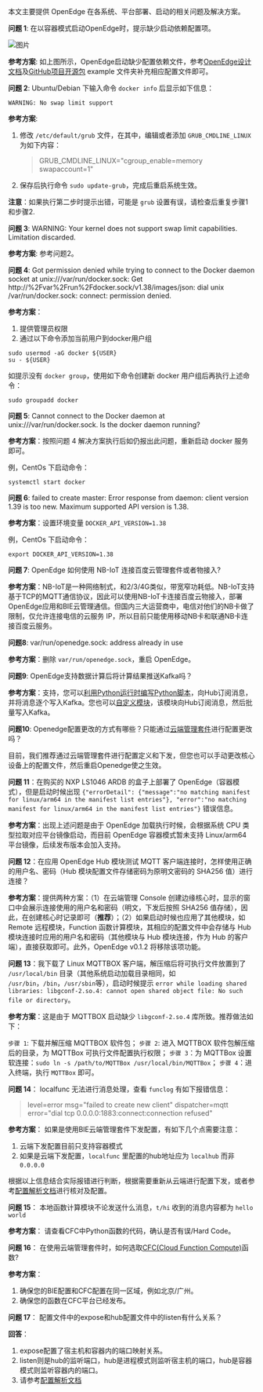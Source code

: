 本文主要提供 OpenEdge 在各系统、平台部署、启动的相关问题及解决方案。

**问题 1**: 在以容器模式启动OpenEdge时，提示缺少启动依赖配置项。

![图片](../images/setup/docker-engine-conf-miss.png)

**参考方案**: 如上图所示，OpenEdge启动缺少配置依赖文件，参考[OpenEdge设计文档](./overview/OpenEdge-design.md)及[GitHub项目开源包](https://github.com/baidu/openedge) example 文件夹补充相应配置文件即可。

**问题 2**: Ubuntu/Debian 下输入命令 `docker info` 后显示如下信息：

```
WARNING: No swap limit support
```

**参考方案**:

1. 修改 `/etc/default/grub` 文件，在其中，编辑或者添加 `GRUB_CMDLINE_LINUX` 为如下内容：
	
	> GRUB_CMDLINE_LINUX="cgroup_enable=memory swapaccount=1"

2. 保存后执行命令 `sudo update-grub`，完成后重启系统生效。

**注意**：如果执行第二步时提示出错，可能是 `grub` 设置有误，请检查后重复步骤1和步骤2.

**问题 3**: WARNING: Your kernel does not support swap limit capabilities. Limitation discarded.

**参考方案**: 参考问题2。

**问题 4**: Got permission denied while trying to connect to the Docker daemon socket at unix:///var/run/docker.sock: Get http://%2Fvar%2Frun%2Fdocker.sock/v1.38/images/json: dial unix /var/run/docker.sock: connect: permission denied.

**参考方案**：

1. 提供管理员权限
2. 通过以下命令添加当前用户到docker用户组

```shell
sudo usermod -aG docker ${USER}
su - ${USER}
``` 

如提示没有 `docker group`，使用如下命令创建新 docker 用户组后再执行上述命令：

```shell
sudo groupadd docker
```

**问题 5**: Cannot connect to the Docker daemon at unix:///var/run/docker.sock. Is the docker daemon running?

**参考方案**：按照问题 4 解决方案执行后如仍报出此问题，重新启动 docker 服务即可。

例，CentOs 下启动命令：

```shell
systemctl start docker
```

**问题 6**: failed to create master: Error response from daemon: client version 1.39 is too new. Maximum supported API version is 1.38.

**参考方案**：设置环境变量 `DOCKER_API_VERSION=1.38`

例，CentOs 下启动命令：

```shell
export DOCKER_API_VERSION=1.38
```

**问题 7**: OpenEdge 如何使用 NB-IoT 连接百度云管理套件或者物接入?

**参考方案**：NB-IoT是一种网络制式，和2/3/4G类似，带宽窄功耗低。NB-IoT支持基于TCP的MQTT通信协议，因此可以使用NB-IoT卡连接百度云物接入，部署OpenEdge应用和BIE云管理通信。但国内三大运营商中，电信对他们的NB卡做了限制，仅允许连接电信的云服务 IP，所以目前只能使用移动NB卡和联通NB卡连接百度云服务。

**问题8**: var/run/openedge.sock: address already in use

**参考方案**：删除 `var/run/openedge.sock`，重启 OpenEdge。

**问题9**: OpenEdge支持数据计算后将计算结果推送Kafka吗？

**参考方案**：支持，您可以[利用Python运行时编写Python脚本](https://github.com/baidu/openedge/blob/master/doc/zh-cn/customize/How-to-write-a-python-script-for-python-runtime.md)，向Hub订阅消息，并将消息逐个写入Kafka。您也可以[自定义模块](https://github.com/baidu/openedge/blob/master/doc/zh-cn/customize/How-to-develop-a-customize-module-for-openedge.md)，该模块向Hub订阅消息，然后批量写入Kafka。
      
**问题10**: Openedge配置更改的方式有哪些？只能通过[云端管理套件](https://cloud.baidu.com/product/bie.html)进行配置更改吗？

目前，我们推荐通过云端管理套件进行配置定义和下发，但您也可以手动更改核心设备上的配置文件，然后重启Openedge使之生效。

**问题 11**：在购买的 NXP LS1046 ARDB 的盒子上部署了 OpenEdge（容器模式），但是启动时候出现 `{"errorDetail": {"message":"no matching manifest for linux/arm64 in the manifest list entries"}, "error":"no matching manifest for linux/arm64 in the manifest list entries"}` 错误信息。

**参考方案**：出现上述问题是由于 OpenEdge 加载执行时候，会根据系统 CPU 类型拉取对应平台镜像启动，而目前 OpenEdge 容器模式暂未支持 Linux/arm64 平台镜像，后续发布版本会加入支持。

**问题 12**：在应用 OpenEdge Hub 模块测试 MQTT 客户端连接时，怎样使用正确的用户名、密码（Hub 模块配置文件存储密码为原明文密码的 SHA256 值）进行连接？

**参考方案**：提供两种方案：（1）在云端管理 Console 创建边缘核心时，显示的窗口中会展示连接使用的用户名和密码（明文，下发后按照 SHA256 值存储），因此，在创建核心时记录即可（**推荐**）；（2）如果启动时候也应用了其他模块，如 Remote 远程模块，Function 函数计算模块，其相应的配置文件中会存储与 Hub 模块连接时应用的用户名和密码（其他模块与 Hub 模块连接，作为 Hub 的客户端），直接获取即可。此外，OpenEdge v0.1.2 将移除该项功能。

**问题 13**：我下载了 Linux MQTTBOX 客户端，解压缩后将可执行文件放置到了 `/usr/local/bin` 目录（其他系统启动加载目录相同，如 `/usr/bin`，`/bin`，`/usr/sbin`等），启动时候提示 `error while loading shared libraries: libgconf-2.so.4: cannot open shared object file: No such file or directory`。

**参考方案**：这是由于 MQTTBOX 启动缺少 `libgconf-2.so.4` 库所致。推荐做法如下：

`步骤 1`: 下载并解压缩 MQTTBOX 软件包；
`步骤 2`: 进入 MQTTBOX 软件包解压缩后的目录，为 MQTTBox 可执行文件配置执行权限；
`步骤 3`：为 MQTTBox 设置软连接：`sudo ln -s /path/to/MQTTBox /usr/local/bin/MQTTBox`；
`步骤 4`：进入终端，执行 `MQTTBox` 即可。

**问题 14**： localfunc 无法进行消息处理，查看 `funclog` 有如下报错信息：

> level=error msg="failed to create new client" dispatcher=mqtt error="dial tcp 0.0.0.0:1883:connect:connection refused"

**参考方案**： 如果是使用BIE云端管理套件下发配置，有如下几个点需要注意：

1. 云端下发配置目前只支持容器模式
2. 如果是云端下发配置，`localfunc` 里配置的hub地址应为 `localhub` 而非 `0.0.0.0`

根据以上信息结合实际报错进行判断，根据需要重新从云端进行配置下发，或者参考[配置解析文档](./tutorials/Config-interpretation.md)进行核对及配置。

**问题 15**： 本地函数计算模块不论发送什么消息，`t/hi` 收到的消息内容都为 `hello world`

**参考方案**： 请查看CFC中Python函数的代码，确认是否有误/Hard Code。

**问题 16**： 在使用云端管理套件时，如何选取[CFC(Cloud Function Compute)](https://cloud.baidu.com/product/cfc.html)函数?

**参考方案**： 
1. 确保您的BIE配置和CFC配置在同一区域，例如北京/广州。
2. 确保您的函数在CFC平台已经发布。

**问题 17**： 配置文件中的expose和hub配置文件中的listen有什么关系？

**回答**： 
1. expose配置了宿主机和容器内的端口映射关系。
2. listen则是hub的监听端口，hub是进程模式则监听宿主机的端口，hub是容器模式则监听容器内的端口。
3. 请参考[配置解析文档](./tutorials/Config-interpretation.md)